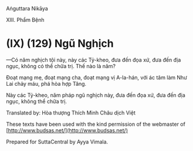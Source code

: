 Aṅguttara Nikāya

XIII. Phẩm Bệnh

# (IX) (129) Ngũ Nghịch

—Có năm nghịch tội này, này các Tỷ-kheo, đưa đến đọa xứ, đưa đến địa ngục, không có thể chữa trị. Thế nào là năm?

Ðoạt mạng mẹ, đoạt mạng cha, đoạt mạng vị A-la-hán, với ác tâm làm Như Lai chảy máu, phá hòa hợp Tăng.

Này các Tỷ-kheo, năm pháp ngũ nghịch này, đưa đến đọa xứ, đưa đến địa ngục, không thể chữa trị.

Translated by: Hòa thượng Thích Minh Châu dịch Việt

These texts have been used with the kind permission of the webmaster of [http://www.budsas.net/](http://www.budsas.net/)

Prepared for SuttaCentral by Ayya Vimala.